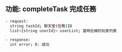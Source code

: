 ## 功能: completeTask 完成任務

```bash
- request:
  string taskId; 聊天室(任務)ID
  list<{string userId}> userList; 當時在線的玩家列表
```

```bash
- response:
  int error; 0: 成功
```
